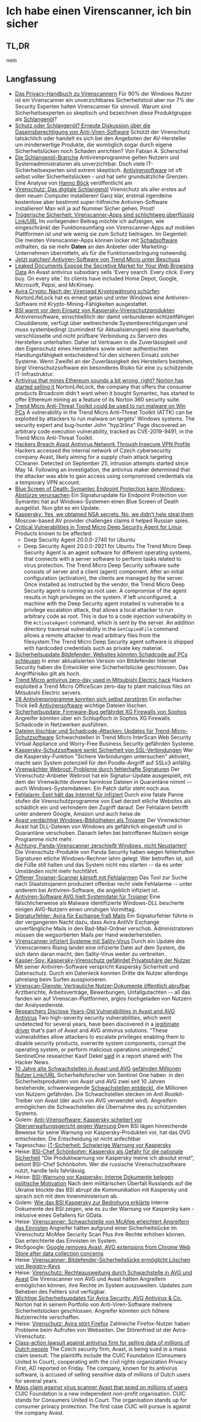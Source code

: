 # Ich habe einen Virenscanner, ich bin sicher
## TL,DR
nein
## Langfassung
- [Das Privacy-Handbuch zu Virenscannern](https://www.privacy-handbuch.de/handbuch_90a1.htm)
Für 90% der Windows Nutzer ist ein Virenscanner ein unverzichtbares Sicherheitstool aber nur 7% der Security Experten halten Virenscanner für sinnvoll. Warum sind Sicherheits­experten so skeptisch und bezeichnen diese Produktgruppe als [Schlangenöl](https://de.wikipedia.org/wiki/Schlangen%C3%B6l)?
- [Schutz oder Schlangenöl? Erneute Diskussion über die Daseinsberechtigung von Anti-Viren-Software](https://www.heise.de/select/ct/2017/5/1488560529789980)
Schützt der Virenschutz tatsächlich oder handelt es sich bei den Angeboten der AV-Hersteller um minderwertige Produkte, die womöglich sogar durch eigene Sicherheitslücken noch Schaden anrichten? Von Fabian A. Scherschel
- [Die Schlangenöl-Branche](https://www.golem.de/news/antivirensoftware-die-schlangenoel-branche-1612-125148.html)
Antivirenprogramme gelten Nutzern und Systemadministratoren als unverzichtbar. Doch viele IT-Sicherheitsexperten sind extrem skeptisch. [Antivirensoftware](https://www.golem.de/specials/virenscanner/) ist oft selbst voller Sicherheitslücken - und hat sehr grundsätzliche Grenzen. Eine Analyse von [Hanno Böck](https://hboeck.de/) veröffentlicht am
- [Virenschutz: Das digitale Schlangenöl](https://www.youtube.com/watch?v=ZxzvHXT0NXw)
Virenschutz als aller erstes auf dem neuen Computer installieren! Ganz klar, erstmal irgendeine kostenlose aber bestimmt super-hilfreiche Antiviren-Software installieren! Man will ja auf Nummer Sicher gehen. Prost!
- [Trügerische Sicherheit: Virenscanner-Apps sind schlichtweg überflüssig Link/URL](https://www.kuketz-blog.de/truegerische-sicherheit-virenscanner-apps-sind-schlichtweg-ueberfluessig/)
Im vorliegenden Beitrag möchte ich aufzeigen, wie eingeschränkt der Funktionsumfang von Virenscanner-Apps auf mobilen Plattformen ist und wie wenig sie zum Schutz beitragen. Im Gegenteil: Die meisten Virenscanner-Apps können locker mit [Schadsoftware](https://de.wikipedia.org/wiki/Schadprogramm) mithalten, da sie mehr **Daten** an den Anbieter oder Marketing-Unternehmen übermitteln, als für die Funktionserbringung notwendig.
- [Jetzt patchen! Antiviren-Software von Trend Micro unter Beschuss](https://www.heise.de/security/meldung/Jetzt-patchen-Antiviren-Software-von-Trend-Micro-unter-Beschuss-4685096.html)
- [Leaked Documents Expose the Secretive Market for Your Web Browsing Data](https://www.vice.com/en/article/qjdkq7/avast-antivirus-sells-user-browsing-data-investigation)
An Avast antivirus subsidiary sells 'Every search. Every click. Every buy. On every site.' Its clients have included Home Depot, Google, Microsoft, Pepsi, and McKinsey.
- [Avira Crypto: Nach der Virenjagd Kryptowährung schürfen](https://www.heise.de/news/Avira-Crypto-Nach-der-Virenjagd-Kryptowaehrung-schuerfen-6321794.html)
NortonLifeLock hat es erneut getan und unter Windows eine Antiviren-Software mit Krypto-Mining-Fähigkeiten ausgestattet.
- [BSI warnt vor dem Einsatz von Kaspersky-Virenschutzprodukten](https://www.bsi.bund.de/DE/Service-Navi/Presse/Pressemitteilungen/Presse2022/220315_Kaspersky-Warnung.html)
Antivirensoftware, einschließlich der damit verbundenen echtzeitfähigen Clouddienste, verfügt über weitreichende Systemberechtigungen und muss systembedingt (zumindest für Aktualisierungen) eine dauerhafte, verschlüsselte und nicht prüfbare Verbindung zu Servern des Herstellers unterhalten. Daher ist Vertrauen in die Zuverlässigkeit und den Eigenschutz eines Herstellers sowie seiner authentischen Handlungsfähigkeit entscheidend für den sicheren Einsatz solcher Systeme. Wenn Zweifel an der Zuverlässigkeit des Herstellers bestehen, birgt Virenschutzsoftware ein besonderes Risiko für eine zu schützende IT-Infrastruktur.
- [Antivirus that mines Ethereum sounds a bit wrong, right? Norton has started selling it](https://www.theregister.com/2021/06/03/norton_crypto/)
NortonLifeLock, the company that offers the consumer products Broadcom didn't want when it bought Symantec, has started to offer Ethereum mining as a feature of its Norton 360 security suite.
- [Trend Micro Anti-Threat Toolkit could be used to run malware on Win PCs](https://securityaffairs.co/wordpress/92818/hacking/trend-micro-anti-threat-toolkit-flaw.html)
A vulnerability in the Trend Micro Anti-Threat Toolkit (ATTK) can be exploited by attackers to run malware on targets' Windows systems.
The security expert and bug-hunter John "hyp3rlinx" Page discovered an arbitrary code execution vulnerability, tracked as CVE-2019-9491, in the Trend Micro Anti-Threat Toolkit.
- [Hackers Breach Avast Antivirus Network Through Insecure VPN Profile](https://www.bleepingcomputer.com/news/security/hackers-breach-avast-antivirus-network-through-insecure-vpn-profile/)
Hackers accessed the internal network of Czech cybersecurity company Avast, likely aiming for a supply chain attack targeting CCleaner. Detected on September 25, intrusion attempts started since May 14.
Following an investigation, the antivirus maker determined that the attacker was able to gain access using compromised credentials via a temporary VPN account.
- [Blue Screen of Death: Symantec Endpoint Protection kann Windows-Abstürze verursachen](https://www.heise.de/security/meldung/Blue-Screen-of-Death-Symantec-Endpoint-Protection-kann-Windows-Abstuerze-verursachen-4558016.html)
Ein Signaturupdate für Endpoint Protection von Symantec hat auf Windows-Systemen einen Blue Screen of Death ausgelöst. Nun gibt es ein Update.
- [Kaspersky: Yes, we obtained NSA secrets. No, we didn't help steal them](https://arstechnica.com/information-technology/2017/11/kaspersky-yes-we-obtained-nsa-secrets-no-we-didnt-help-steal-them/)
Moscow-based AV provider challenges claims it helped Russian spies.
- [Critical Vulnerabilities in Trend Micro Deep Security Agent for Linux](https://www.modzero.com/advisories/MZ-21-02-Trendmicro.txt)
Products known to be affected:
    - Deep Security Agent 20.0.0-2740 for Ubuntu
    - Deep Security Agent 20.0.0-2921 for Ubuntu
The Trend Micro Deep Security Agent is an agent software for different operating systems, that connects with a server software to perform tasks related to virus protection. The Trend Micro Deep Security software suite consists of server and a client (agent) component. After an initial configuration (activation), the clients are managed by the server. Once installed as instructed by the vendor, the Trend Micro Deep Security agent is running as root user. A compromise of the agent results in high privileges on the system. If left unconfigured, a machine with the Deep Security agent installed is vulnerable to a privilege escalation attack, that allows a local attacker to run arbitrary code as root. This is due to a code injection vulnerability in the <tt>`ActivateAgent`</tt> command, which is sent by the server. An addition directory traversal vulnerability in the <tt>`GetCopiedFile`</tt> command allows a remote attacker to read arbitrary files from the filesystem.The Trend Micro Deep Security agent software is shipped with    hardcoded credentials such as private key material.
- [Sicherheitsupdate Bitdefender: Websites könnten Schadcode auf PCs schleusen](https://www.heise.de/security/meldung/Sicherheitsupdate-Bitdefender-Websites-koennten-Schadcode-auf-PCs-schleusen-4792200.html)
In einer aktualisierten Version von Bitdefender Internet Security haben die Entwickler eine Sicherheitslücke geschlossen. Das Angriffsrisiko gilt als hoch.
- [Trend Micro antivirus zero-day used in Mitsubishi Electric hack](https://www.zdnet.com/article/trend-micro-antivirus-zero-day-used-in-mitsubishi-electric-hack/)
Hackers exploited a Trend Micro OfficeScan zero-day to plant malicious files on Mitsubishi Electric servers.
- [28 Antivirenprogramme konnten sich selbst zerstören](https://www.golem.de/news/sicherheitsluecke-28-antivirenprogramme-konnten-sich-selbst-zerstoeren-2004-148101.html)
Ein einfacher Trick ließ [Antivirensoftware](https://www.golem.de/specials/virenscanner/) wichtige Dateien löschen.
- [Sicherheitsupdate: Firmware-Bug gefährdet XG Firewalls von Sophos](https://www.heise.de/security/meldung/Sicherheitsupdate-Firmware-Bug-gefaehrdet-XG-Firewalls-von-Sophos-4790793.html)
Angreifer könnten über ein Schlupfloch in Sophos XG Firewalls Schadcode in Netzwerken ausführen.
- [Dateien löschbar und Schadcode-Attacken: Updates für Trend-Micro-Schutzsoftware](https://www.heise.de/news/Dateien-loeschbar-und-Schadcode-Attacken-Updates-fuer-Trend-Micro-Schutzsoftware-4964691.html)
Schwachstellen in Trend Micro InterScan Web Security Virtual Appliance und Worry-Free Business Security gefährden Systeme.
- [Kaspersky-Schutzsoftware senkt Sicherheit von SSL-Verbindungen](https://www.heise.de/security/meldung/Kaspersky-Schutzsoftware-senkt-Sicherheit-von-SSL-Verbindungen-2482344.html)
Wer die Kaspersky-Funktion "Sichere Verbindungen untersuchen" aktiviert, macht sein System potenziell für den Poodle-Angriff auf SSLv3 anfällig.
- [Virenwächter Webroot: Probleme durch fehlerhafte Signaturen](https://www.heise.de/newsticker/meldung/Virenwaechter-Webroot-Probleme-durch-fehlerhafte-Signaturen-3693480.html)
Der Virenschutz-Anbieter Webroot hat ein Signatur-Update ausgespielt, mit dem der Virenwächte diverse harmlose Dateien in Quarantäne nimmt -- auch Windows-Systemdateien. Ein Patch dafür steht noch aus.
- [Fehlalarm: Eset hält das Internet für infiziert](https://www.heise.de/security/meldung/Fehlalarm-Eset-haelt-das-Internet-fuer-infiziert-3120189.html)
Durch eine fatale Panne stufen die Virenschutzprogramme von Eset derzeit etliche Websites als schädlich ein und verhindern den Zugriff darauf. Der Fehlalarm betrifft unter anderem Google, Amazon und auch heise.de
- [Avast verdächtigt Windows-Bibliotheken als Trojaner](https://www.heise.de/security/meldung/Avast-verdaechtigt-Windows-Bibliotheken-als-Trojaner-2638093.html)
Der Virenwächter Avast hat DLL-Dateien von Windows als gefährlich eingestuft und in Quarantäne verschoben. Danach liefen bei betroffenen Nutzern einige Programme nicht mehr.
- [Achtung: Panda-Virenscanner zerschießt Windows, nicht Neustarten!](https://www.heise.de/security/meldung/Achtung-Panda-Virenscanner-zerschiesst-Windows-nicht-Neustarten-2573233.html)
Die Virenschutz-Produkte von Panda Security haben wegen fehlerhaften Signaturen etliche Windows-Rechner lahm gelegt. Wer betroffen ist, soll die Füße still halten und das System nicht neu starten -- da es unter Umständen nicht mehr hochfährt.
- [Offener Trojaner-Scanner kämpft mit Fehlalarmen](https://www.heise.de/security/meldung/Offener-Trojaner-Scanner-kaempft-mit-Fehlalarmen-2465417.html)
Das Tool zur Suche nach Staatstrojanern produziert offenbar recht viele Fehlalarme -- unter anderem bei Antiviren-Software, die angeblich infiziert ist.
- [Antiviren-Software AVG hielt Systemdatei für Trojaner](https://www.heise.de/security/meldung/Antiviren-Software-AVG-hielt-Systemdatei-fuer-Trojaner-1822950.html)
Eine fälschlicherweise als Malware identifizierte Windows-DLL bescherte einigen AVG-Nutzern einen unruhigen Vormittag.
- [Signaturfehler: Avira für Exchange fraß Mails](https://www.heise.de/security/meldung/Signaturfehler-Avira-fuer-Exchange-frass-Mails-1440809.html)
Ein Signaturfehler führte in der vergangenen Nacht dazu, dass Avira AntiVir Exchange unverfängliche Mails in den Bad-Mail-Ordner verschob. Administratoren müssen die wegsortierten Mails per Hand wiederherstellen.
- [Virenscanner infiziert Systeme mit Sality-Virus](https://www.heise.de/security/meldung/Virenscanner-infiziert-Systeme-mit-Sality-Virus-3237654.html)
Durch ein Update des Virenscanners Rising landet eine infizierte Datei auf dem System, die sich dann daran macht, den Sality-Virus weiter zu verbreiten.
- [Kasper-Spy: Kaspersky-Virenschutz gefährdet Privatsphäre der Nutzer](https://www.heise.de/ct/artikel/Kasper-Spy-Kaspersky-Virenschutz-gefaehrdet-Privatsphaere-der-Nutzer-4495127.html)
Mit seiner Antiviren-Software verspricht Kaspersky Sicherheit und Datenschutz. Durch ein Datenleck konnten Dritte die Nutzer allerdings jahrelang beim Surfen ausspionieren.
- [Virenscan-Dienste: Vertrauliche Nutzer-Dokumente öffentlich abrufbar](https://www.heise.de/hintergrund/Virenscan-Dienste-Vertrauliche-Nutzer-Dokumente-oeffentlich-abrufbar-6678047.html)
Arztberichte, Arbeitsverträge, Bewerbungen, Unfallgutachten -- all das fanden wir auf Virenscan-Plattformen, arglos hochgeladen von Nutzern der Analysedienste.
- [Researchers Disclose Years-Old Vulnerabilities in Avast and AVG Antivirus](https://thehackernews.com/2022/05/researchers-disclose-10-year-old.html)
Two high-severity security vulnerabilities, which went undetected for several years, have been discovered in a [legitimate driver](https://docs.microsoft.com/en-us/windows-hardware/drivers/gettingstarted/what-is-a-driver-) that's part of Avast and AVG antivirus solutions.
"These vulnerabilities allow attackers to escalate privileges enabling them to disable security products, overwrite system components, corrupt the operating system, or perform malicious operations unimpeded," SentinelOne researcher Kasif Dekel [said](https://s1.ai/avast) in a report shared with The Hacker News.
- [10 Jahre alte Schwachstellen in Avast und AVG gefährden Millionen Nutzer Link/URL](https://www.borncity.com/blog/2022/05/05/10-jahre-alte-schwachstellen-in-avast-und-avg-gefhrden-millionen-nutzer/)
Sicherheitsforscher von Sentinel One haben  in den Sicherheitsprodukten von Avast und AVG zwei seit 10 Jahren bestehende, schwerwiegende [Schwachstellen entdeckt](https://www.sentinelone.com/labs/10-year-old-vulnerabilities-in-avast-and-avg-put-millions-at-risk/), die Millionen von Nutzern gefährden. Die Schwachstellen stecken im *Anti Rootkit*-Treiber von Avast (der auch von AVG verwendet wird). Angreifern ermöglichen die Schwachstellen die Übernahme des zu schützenden Systems.
- Golem: [Anti-Virensoftware: Kaspersky scheitert vor Oberverwaltungsgericht gegen Warnung ](https://www.golem.de/news/anti-virensoftware-kaspersky-scheitert-vor-oberverwaltungsgericht-gegen-warnung-2204-164957-rss.html)
Dem BSI lägen hinreichende Beweise für seine Warnung vor Kaspersky-Produkten vor, hat das OVG entschieden․ Die Entscheidung ist nicht anfechtbar
- Tagesschau: [IT-Sicherheit: Schwierige Warnung vor Kaspersky](https://www.tagesschau.de/investigativ/br-recherche/software-kaspersky-sicherheit-warnungen-101.html)
- Heise: [BSI-Chef Schönbohm: Kaspersky als Gefahr für die nationale Sicherheit](https://www.heise.de/news/BSI-Chef-Schoenbohm-Kaspersky-als-Gefahr-fuer-die-nationale-Sicherheit-7151518.html) "Die Produktwarnung vor Kaspersky meine ich absolut ernst", betont BSI-Chef Schönbohm. Wer die russische Virenschutzsoftware nutzt, handle teils fahrlässig.
- Heise: [BSI-Warnung vor Kaspersky: Interne Dokumente belegen politische Motivation](https://www.heise.de/news/Interne-Dokumente-BSI-Warnung-vor-Kaspersky-war-stark-politisch-motiviert-7205028.html) Nach dem militärischen Überfall Russlands auf die Ukraine blockte das BSI abrupt die Kommunikation mit Kaspersky und sprach sich mit dem Innenministerium ab.
- Golem: [Wie das BSI Kaspersky zur Bedrohung erklärte](https://www.golem.de/news/antivirensoftware-wie-das-bsi-kaspersky-zur-bedrohung-erklaerte-2208-167502.html) Interne Dokumente des BSI zeigen, wie es zu der Warnung vor Kaspersky kam - inklusive eines Gefallens für GData.
- Heise: [Virenscanner: Schwachstelle von McAfee erleichtert Angreifern das Einnisten](https://www.heise.de/news/Virenscanner-Schwachstelle-von-McAfee-erleichtert-Angreifern-das-Einnisten-7235809.html) Angreifer hätten aufgrund einer Sicherheitslücke im Virenschutz McAfee Security Scan Plus ihre Rechte erhöhen können. Das erleichterte das Einnisten im System.
- 9to5google: [Google removes Avast, AVG extensions from Chrome Web Store after data collection concerns](https://9to5google.com/2019/12/17/chrome-avast-extensions-removed/)
- Heise: [Virenscanner: Bitdefender-Sicherheitslücke ermöglicht Löschen von Registry-Keys](https://www.heise.de/news/Virenscanner-Bitdefender-Sicherheitsluecke-ermoeglicht-Loeschen-von-Registry-Keys-7327061.html)
- Heise: [Virenschutz: Rechteausweitung durch Schwachstelle in AVG und Avast](https://www.heise.de/news/Virenschutz-Rechteausweitung-durch-Schwachstelle-in-AVG-und-Avast-7367529.html) Die Virenscanner von AVG und Avast hätten Angreifern ermöglichen können, ihre Rechte im System auszuweiten. Updates zum Beheben des Fehlers sind verfügbar.
- [Wichtige Sicherheitsupdates für Avira Security, AVG Antivirus & Co.](https://www.heise.de/news/Wichtige-Sicherheitsupdates-fuer-Avira-Security-AVG-Antivirus-Co-7441040.html) Norton hat in seinem Portfolio von Anti-Viren-Software mehrere Sicherheitslücken geschlossen. Angreifer könnten sich höhere Nutzerrechte verschaffen.
- Heise: [Virenschutz: Avira stört Firefox](https://www.heise.de/news/Virenschutz-Avira-stoert-Firefox-8986601.html) Zahlreiche Firefox-Nutzer haben Probleme beim Aufrufen von Webseiten. Der Störenfried ist der Avira-Virenschutz.
- [Class-action lawsuit against antivirus firm for selling data of millions of Dutch people](https://nltimes.nl/2023/07/07/class-action-lawsuit-antivirus-firm-selling-data-millions-dutch-people) The Czech security firm, Avast, is being sued in a mass claim lawsuit. The plaintiffs include the CUIC Foundation (Consumers United In Court), cooperating with the civil rights organization Privacy First, AD reported on Friday. The company, known for its antivirus software, is accused of selling sensitive data of millions of Dutch users for several years.
- [Mass claim against virus scanner Avast that spied on millions of users](https://privacyfirst.nl/en/articles/mass-claim-against-virus-scanners-avast-that-spied-millions-of-users/) CUIC Foundation is a new independent non-profit organisation. CUIC stands for Consumers United in Court. The organisation stands up for consumer privacy protection. The first case CUIC will pursue is against the company Avast.
